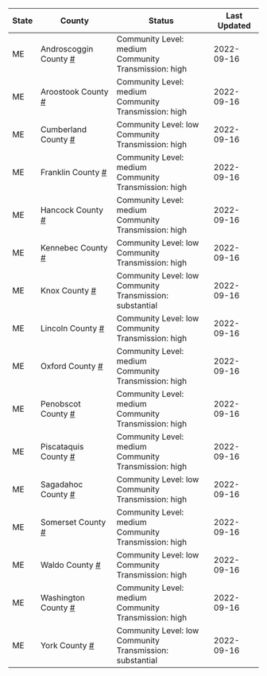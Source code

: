 State | County | Status | Last Updated
--- | --- | --- | --- 
ME | Androscoggin County <a href="#androscoggin_county">#</a> | <a name="androscoggin_county"></a>Community Level: medium<br/>Community Transmission: high | 2022-09-16
ME | Aroostook County <a href="#aroostook_county">#</a> | <a name="aroostook_county"></a>Community Level: medium<br/>Community Transmission: high | 2022-09-16
ME | Cumberland County <a href="#cumberland_county">#</a> | <a name="cumberland_county"></a>Community Level: low<br/>Community Transmission: high | 2022-09-16
ME | Franklin County <a href="#franklin_county">#</a> | <a name="franklin_county"></a>Community Level: medium<br/>Community Transmission: high | 2022-09-16
ME | Hancock County <a href="#hancock_county">#</a> | <a name="hancock_county"></a>Community Level: medium<br/>Community Transmission: high | 2022-09-16
ME | Kennebec County <a href="#kennebec_county">#</a> | <a name="kennebec_county"></a>Community Level: low<br/>Community Transmission: high | 2022-09-16
ME | Knox County <a href="#knox_county">#</a> | <a name="knox_county"></a>Community Level: low<br/>Community Transmission: substantial | 2022-09-16
ME | Lincoln County <a href="#lincoln_county">#</a> | <a name="lincoln_county"></a>Community Level: low<br/>Community Transmission: high | 2022-09-16
ME | Oxford County <a href="#oxford_county">#</a> | <a name="oxford_county"></a>Community Level: medium<br/>Community Transmission: high | 2022-09-16
ME | Penobscot County <a href="#penobscot_county">#</a> | <a name="penobscot_county"></a>Community Level: medium<br/>Community Transmission: high | 2022-09-16
ME | Piscataquis County <a href="#piscataquis_county">#</a> | <a name="piscataquis_county"></a>Community Level: medium<br/>Community Transmission: high | 2022-09-16
ME | Sagadahoc County <a href="#sagadahoc_county">#</a> | <a name="sagadahoc_county"></a>Community Level: low<br/>Community Transmission: high | 2022-09-16
ME | Somerset County <a href="#somerset_county">#</a> | <a name="somerset_county"></a>Community Level: medium<br/>Community Transmission: high | 2022-09-16
ME | Waldo County <a href="#waldo_county">#</a> | <a name="waldo_county"></a>Community Level: low<br/>Community Transmission: high | 2022-09-16
ME | Washington County <a href="#washington_county">#</a> | <a name="washington_county"></a>Community Level: medium<br/>Community Transmission: high | 2022-09-16
ME | York County <a href="#york_county">#</a> | <a name="york_county"></a>Community Level: low<br/>Community Transmission: substantial | 2022-09-16
